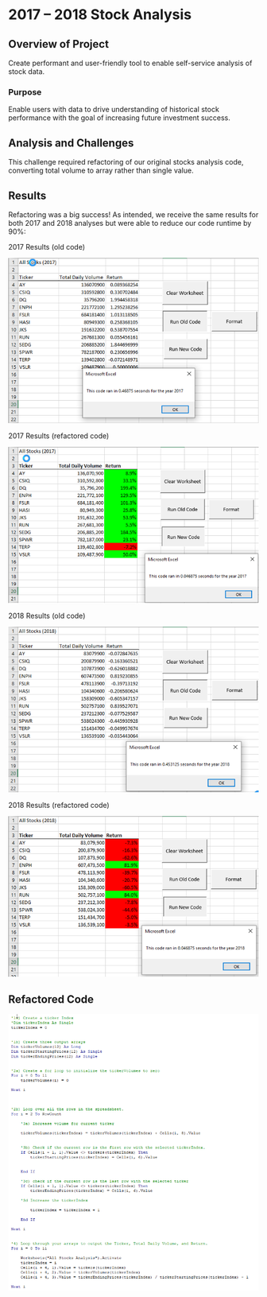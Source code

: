 # 2017 – 2018 Stock Analysis

## Overview of Project
Create performant and user-friendly tool to enable self-service analysis of stock data. 

### Purpose
Enable users with data to drive understanding of historical stock performance with the goal of increasing future investment success.

## Analysis and Challenges
This challenge required refactoring of our original stocks analysis code, converting total volume to array rather than single value.

## Results
Refactoring was a big success! As intended, we receive the same results for both 2017 and 2018 analyses but were able to reduce our code runtime by 90%:

2017 Results (old code)

![All Stocks 2017 (old code).png](https://github.com/krisnagoda/stocks-analysis/blob/9411836ca4b7b3e65e6d2b6f7d7b210c0bf4ff14/All%20Stocks%202017%20(old%20code).png)

2017 Results (refactored code)

![All Stocks 2017 (new code).png](https://github.com/krisnagoda/stocks-analysis/blob/9411836ca4b7b3e65e6d2b6f7d7b210c0bf4ff14/All%20Stocks%202017%20(new%20code).png)

2018 Results (old code)

![All Stocks 2018 (old code).png](https://github.com/krisnagoda/stocks-analysis/blob/9411836ca4b7b3e65e6d2b6f7d7b210c0bf4ff14/All%20Stocks%202018%20(old%20code).png)

2018 Results (refactored code)

![Outcomes_vs_Goals.png](https://github.com/krisnagoda/stocks-analysis/blob/9411836ca4b7b3e65e6d2b6f7d7b210c0bf4ff14/All%20Stocks%202018%20(new%20code).png)

## Refactored Code

![All Stocks (new code).png](https://github.com/krisnagoda/stocks-analysis/blob/9411836ca4b7b3e65e6d2b6f7d7b210c0bf4ff14/All%20Stocks%20(new%20code).png)
